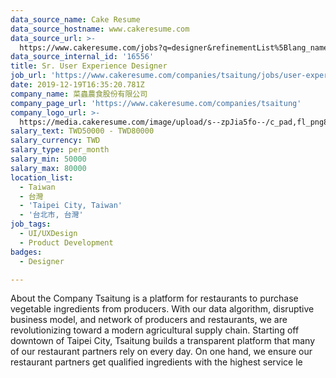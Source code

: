 ```yaml
---
data_source_name: Cake Resume
data_source_hostname: www.cakeresume.com
data_source_url: >-
  https://www.cakeresume.com/jobs?q=designer&refinementList%5Blang_name%5D%5B0%5D=English&refinementList%5Bsalary_type%5D=per_year
data_source_internal_id: '16556'
title: Sr. User Experience Designer
job_url: 'https://www.cakeresume.com/companies/tsaitung/jobs/user-experience-designer'
date: 2019-12-19T16:35:20.781Z
company_name: 菜蟲農食股份有限公司
company_page_url: 'https://www.cakeresume.com/companies/tsaitung'
company_logo_url: >-
  https://media.cakeresume.com/image/upload/s--zpJia5fo--/c_pad,fl_png8,h_200,w_200/v1532860905/tzzhobilhk93whm9lth5.png
salary_text: TWD50000 - TWD80000
salary_currency: TWD
salary_type: per_month
salary_min: 50000
salary_max: 80000
location_list:
  - Taiwan
  - 台灣
  - 'Taipei City, Taiwan'
  - '台北市, 台灣'
job_tags:
  - UI/UXDesign
  - Product Development
badges:
  - Designer

---
```


About the Company Tsaitung is a platform for restaurants to purchase vegetable ingredients from producers. With our data algorithm, disruptive business model, and network of producers and restaurants, we are revolutionizing toward a modern agricultural supply chain. Starting off downtown of Taipei City, Tsaitung builds a transparent platform that many of our restaurant partners rely on every day. On one hand, we ensure our restaurant partners get qualified ingredients with the highest service le